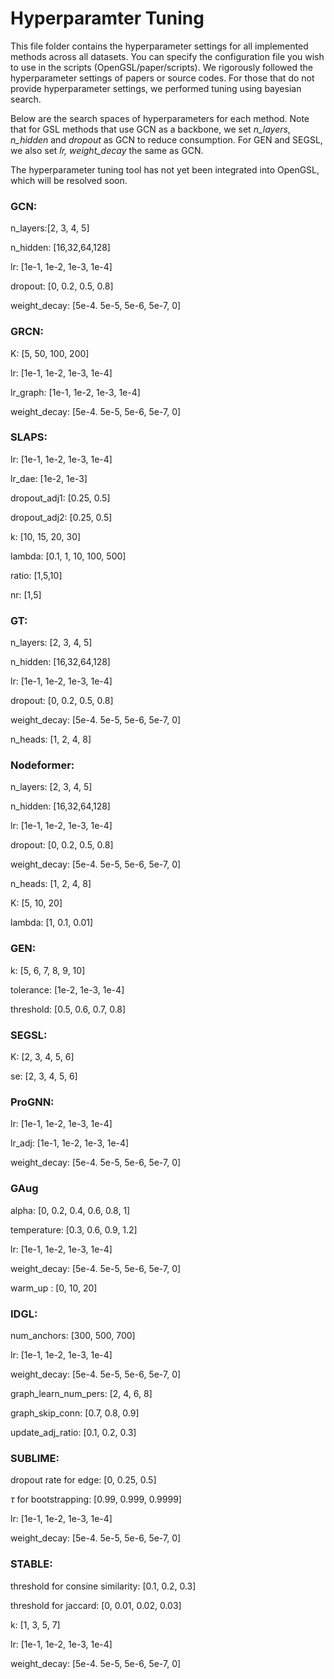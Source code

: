 # Hyperparamter Tuning

This file folder contains the hyperparameter settings for all implemented methods across all datasets. You can specify the configuration file you wish to use in the scripts (OpenGSL/paper/scripts). We rigorously followed the hyperparameter settings of papers or source codes. For those that do not provide hyperparameter settings, we performed tuning using bayesian search. 

Below are the search spaces of hyperparameters for each method. Note that for GSL methods that use GCN as a backbone, we set *n_layers*, *n_hidden* and *dropout* as GCN to reduce consumption. For GEN and SEGSL, we also set *lr, weight_decay* the same as GCN.

The hyperparameter tuning tool has not yet been integrated into OpenGSL, which will be resolved soon.

### GCN:

n_layers:[2, 3, 4, 5] 

n_hidden: [16,32,64,128]

lr: [1e-1, 1e-2, 1e-3, 1e-4]

dropout: [0, 0.2, 0.5, 0.8]

weight_decay: [5e-4. 5e-5, 5e-6, 5e-7, 0]

### GRCN:

K: [5, 50, 100, 200]

lr: [1e-1, 1e-2, 1e-3, 1e-4]

lr_graph: [1e-1, 1e-2, 1e-3, 1e-4]

weight_decay: [5e-4. 5e-5, 5e-6, 5e-7, 0]

### SLAPS:

lr: [1e-1, 1e-2, 1e-3, 1e-4]

lr_dae: [1e-2, 1e-3]

dropout_adj1: [0.25, 0.5]

dropout_adj2: [0.25, 0.5]

k: [10, 15, 20, 30]

lambda: [0.1, 1, 10, 100, 500]

ratio: [1,5,10]

nr: [1,5]

### GT:

n_layers: [2, 3, 4, 5] 

n_hidden: [16,32,64,128]

lr: [1e-1, 1e-2, 1e-3, 1e-4]

dropout: [0, 0.2, 0.5, 0.8]

weight_decay: [5e-4. 5e-5, 5e-6, 5e-7, 0]

n_heads: [1, 2, 4, 8]

### Nodeformer:

n_layers: [2, 3, 4, 5] 

n_hidden: [16,32,64,128]

lr: [1e-1, 1e-2, 1e-3, 1e-4]

dropout: [0, 0.2, 0.5, 0.8]

weight_decay: [5e-4. 5e-5, 5e-6, 5e-7, 0]

n_heads: [1, 2, 4, 8]

K: [5, 10, 20]

lambda: [1, 0.1, 0.01]

### GEN:

k: [5, 6, 7, 8, 9, 10]

tolerance: [1e-2, 1e-3, 1e-4]

threshold: [0.5, 0.6, 0.7, 0.8]

### SEGSL:

K: [2, 3, 4, 5, 6]

se: [2, 3, 4, 5, 6]

### ProGNN:

lr: [1e-1, 1e-2, 1e-3, 1e-4]

lr_adj: [1e-1, 1e-2, 1e-3, 1e-4]

weight_decay: [5e-4. 5e-5, 5e-6, 5e-7, 0]

### GAug

alpha: [0, 0.2, 0.4, 0.6, 0.8, 1]

temperature: [0.3, 0.6, 0.9, 1.2]

lr: [1e-1, 1e-2, 1e-3, 1e-4]

weight_decay: [5e-4. 5e-5, 5e-6, 5e-7, 0]

warm_up : [0, 10, 20]

### IDGL:

num_anchors: [300, 500, 700]

lr: [1e-1, 1e-2, 1e-3, 1e-4]

weight_decay: [5e-4. 5e-5, 5e-6, 5e-7, 0]

graph_learn_num_pers: [2, 4, 6, 8]

graph_skip_conn: [0.7, 0.8, 0.9]

update_adj_ratio: [0.1, 0.2, 0.3]

### SUBLIME:

dropout rate for edge: [0, 0.25, 0.5]

$\tau$ for bootstrapping: [0.99, 0.999, 0.9999]

lr: [1e-1, 1e-2, 1e-3, 1e-4]

weight_decay: [5e-4. 5e-5, 5e-6, 5e-7, 0]

### STABLE:

threshold for consine similarity: [0.1, 0.2, 0.3]

threshold for jaccard: [0, 0.01, 0.02, 0.03]

k: [1, 3, 5, 7]

lr: [1e-1, 1e-2, 1e-3, 1e-4]

weight_decay: [5e-4. 5e-5, 5e-6, 5e-7, 0]



